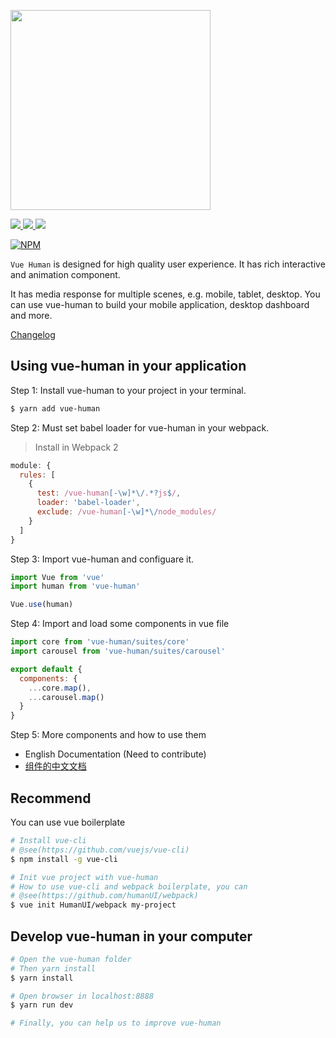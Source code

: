<p><img width="320" src="https://raw.githubusercontent.com/HumanUI/vue-human/master/docs/vue-human.jpg"></p>

<div>
  <a href="https://www.npmjs.com/package/vue-human" title="npm">
    <img src="https://img.shields.io/badge/npm-v2.4.5-orange.svg?style=flat-square">
  </a>
  <a href="https://minowu.gitbooks.io/vue-human" title="gitbook">
    <img src="https://img.shields.io/badge/gitbook-中文文档-brightgreen.svg?style=flat-square">
  </a>
  <span title="License MIT">
    <img src="https://img.shields.io/badge/license-MIT-brightgreen.svg?style=flat-square">
  </span>
</div>

[![NPM](https://nodei.co/npm/vue-human.png?downloads=true&downloadRank=true&stars=true)](https://www.npmjs.com/package/vue-human)

`Vue Human` is designed for high quality user experience. It has rich interactive and animation component.

It has media response for multiple scenes, e.g. mobile, tablet, desktop. You can use vue-human to build your mobile application, desktop dashboard and more.

[Changelog](https://github.com/HumanUI/vue-human/releases)

## Using vue-human in your application

Step 1: Install vue-human to your project in your terminal.

``` bash
$ yarn add vue-human
```

Step 2: Must set babel loader for vue-human in your webpack.

> Install in Webpack 2

``` javascript
module: {
  rules: [
    {
      test: /vue-human[-\w]*\/.*?js$/,
      loader: 'babel-loader',
      exclude: /vue-human[-\w]*\/node_modules/
    }
  ]
}
```

Step 3: Import vue-human and configuare it.

``` javascript
import Vue from 'vue'
import human from 'vue-human'

Vue.use(human)
```

Step 4: Import and load some components in vue file

``` javascript
import core from 'vue-human/suites/core'
import carousel from 'vue-human/suites/carousel'

export default {
  components: {
    ...core.map(),
    ...carousel.map()
  }
}
```

Step 5: More components and how to use them

* English Documentation (Need to contribute)
* [组件的中文文档](https://minowu.gitbooks.io/vue-human)

## Recommend

You can use vue boilerplate

``` bash
# Install vue-cli
# @see(https://github.com/vuejs/vue-cli)
$ npm install -g vue-cli

# Init vue project with vue-human
# How to use vue-cli and webpack boilerplate, you can
# @see(https://github.com/humanUI/webpack)
$ vue init HumanUI/webpack my-project
```

## Develop vue-human in your computer

``` bash
# Open the vue-human folder
# Then yarn install
$ yarn install

# Open browser in localhost:8888
$ yarn run dev

# Finally, you can help us to improve vue-human
```
